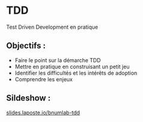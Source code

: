 # TDD

Test Driven Development en pratique

## Objectifs :

- Faire le point sur la démarche TDD
- Mettre en pratique en construisant un petit jeu
- Identifier les difficultés et les intérêts de adoption
- Comprendre les enjeux

## Sildeshow :

[slides.laposte.io/bnumlab-tdd](http://slides.laposte.io/bnumlab-tdd)